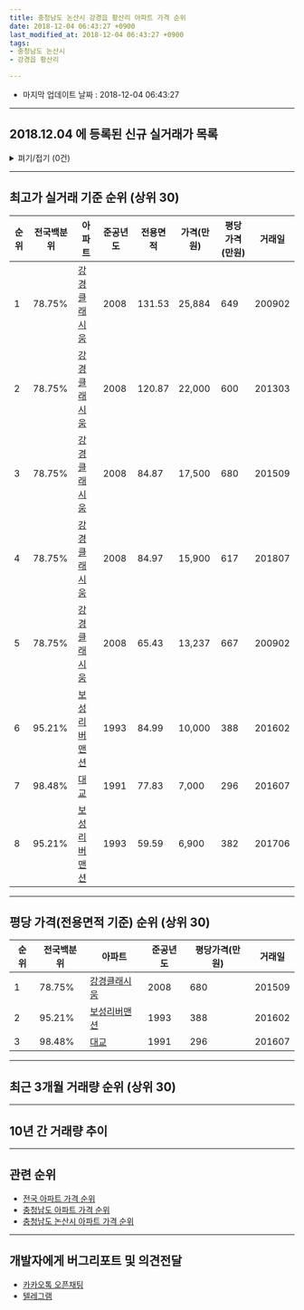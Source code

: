 ```yaml
---
title: 충청남도 논산시 강경읍 황산리 아파트 가격 순위
date: 2018-12-04 06:43:27 +0900
last_modified_at: 2018-12-04 06:43:27 +0900
tags:
- 충청남도 논산시
- 강경읍 황산리

---
```


* 마지막 업데이트 날짜 : 2018-12-04 06:43:27

---

## 2018.12.04 에 등록된 신규 실거래가 목록

<details>
<summary>펴기/접기 (0건)</summary>
<div markdown="1">

|아파트|전국백분위|준공년도|전용면적|가격(만원)|평당가격(만원)|거래일|
|---|---|---|---|---|---|---|
|없음|||||||


</div>
</details>

---

## 최고가 실거래 기준 순위 (상위 30)


|순위|전국백분위|아파트|준공년도|전용면적|가격(만원)|평당가격(만원)|거래일|
|---|---|---|---|---|---|---|---|
|1|78.75%|[강경클래시움](https://search.naver.com/search.naver?query=%EC%B6%A9%EC%B2%AD%EB%82%A8%EB%8F%84+%EB%85%BC%EC%82%B0%EC%8B%9C+%EA%B0%95%EA%B2%BD%EC%9D%8D+%ED%99%A9%EC%82%B0%EB%A6%AC+%EA%B0%95%EA%B2%BD%ED%81%B4%EB%9E%98%EC%8B%9C%EC%9B%80)|2008|131.53|25,884|649|200902|
|2|78.75%|[강경클래시움](https://search.naver.com/search.naver?query=%EC%B6%A9%EC%B2%AD%EB%82%A8%EB%8F%84+%EB%85%BC%EC%82%B0%EC%8B%9C+%EA%B0%95%EA%B2%BD%EC%9D%8D+%ED%99%A9%EC%82%B0%EB%A6%AC+%EA%B0%95%EA%B2%BD%ED%81%B4%EB%9E%98%EC%8B%9C%EC%9B%80)|2008|120.87|22,000|600|201303|
|3|78.75%|[강경클래시움](https://search.naver.com/search.naver?query=%EC%B6%A9%EC%B2%AD%EB%82%A8%EB%8F%84+%EB%85%BC%EC%82%B0%EC%8B%9C+%EA%B0%95%EA%B2%BD%EC%9D%8D+%ED%99%A9%EC%82%B0%EB%A6%AC+%EA%B0%95%EA%B2%BD%ED%81%B4%EB%9E%98%EC%8B%9C%EC%9B%80)|2008|84.87|17,500|680|201509|
|4|78.75%|[강경클래시움](https://search.naver.com/search.naver?query=%EC%B6%A9%EC%B2%AD%EB%82%A8%EB%8F%84+%EB%85%BC%EC%82%B0%EC%8B%9C+%EA%B0%95%EA%B2%BD%EC%9D%8D+%ED%99%A9%EC%82%B0%EB%A6%AC+%EA%B0%95%EA%B2%BD%ED%81%B4%EB%9E%98%EC%8B%9C%EC%9B%80)|2008|84.97|15,900|617|201807|
|5|78.75%|[강경클래시움](https://search.naver.com/search.naver?query=%EC%B6%A9%EC%B2%AD%EB%82%A8%EB%8F%84+%EB%85%BC%EC%82%B0%EC%8B%9C+%EA%B0%95%EA%B2%BD%EC%9D%8D+%ED%99%A9%EC%82%B0%EB%A6%AC+%EA%B0%95%EA%B2%BD%ED%81%B4%EB%9E%98%EC%8B%9C%EC%9B%80)|2008|65.43|13,237|667|200902|
|6|95.21%|[보성리버맨션](https://search.naver.com/search.naver?query=%EC%B6%A9%EC%B2%AD%EB%82%A8%EB%8F%84+%EB%85%BC%EC%82%B0%EC%8B%9C+%EA%B0%95%EA%B2%BD%EC%9D%8D+%ED%99%A9%EC%82%B0%EB%A6%AC+%EB%B3%B4%EC%84%B1%EB%A6%AC%EB%B2%84%EB%A7%A8%EC%85%98)|1993|84.99|10,000|388|201602|
|7|98.48%|[대교](https://search.naver.com/search.naver?query=%EC%B6%A9%EC%B2%AD%EB%82%A8%EB%8F%84+%EB%85%BC%EC%82%B0%EC%8B%9C+%EA%B0%95%EA%B2%BD%EC%9D%8D+%ED%99%A9%EC%82%B0%EB%A6%AC+%EB%8C%80%EA%B5%90)|1991|77.83|7,000|296|201607|
|8|95.21%|[보성리버맨션](https://search.naver.com/search.naver?query=%EC%B6%A9%EC%B2%AD%EB%82%A8%EB%8F%84+%EB%85%BC%EC%82%B0%EC%8B%9C+%EA%B0%95%EA%B2%BD%EC%9D%8D+%ED%99%A9%EC%82%B0%EB%A6%AC+%EB%B3%B4%EC%84%B1%EB%A6%AC%EB%B2%84%EB%A7%A8%EC%85%98)|1993|59.59|6,900|382|201706|


---

## 평당 가격(전용면적 기준) 순위 (상위 30)


|순위|전국백분위|아파트|준공년도|평당가격(만원)|거래일|
|---|---|---|---|---|---|
|1|78.75%|[강경클래시움](https://search.naver.com/search.naver?query=%EC%B6%A9%EC%B2%AD%EB%82%A8%EB%8F%84+%EB%85%BC%EC%82%B0%EC%8B%9C+%EA%B0%95%EA%B2%BD%EC%9D%8D+%ED%99%A9%EC%82%B0%EB%A6%AC+%EA%B0%95%EA%B2%BD%ED%81%B4%EB%9E%98%EC%8B%9C%EC%9B%80)|2008|680|201509|
|2|95.21%|[보성리버맨션](https://search.naver.com/search.naver?query=%EC%B6%A9%EC%B2%AD%EB%82%A8%EB%8F%84+%EB%85%BC%EC%82%B0%EC%8B%9C+%EA%B0%95%EA%B2%BD%EC%9D%8D+%ED%99%A9%EC%82%B0%EB%A6%AC+%EB%B3%B4%EC%84%B1%EB%A6%AC%EB%B2%84%EB%A7%A8%EC%85%98)|1993|388|201602|
|3|98.48%|[대교](https://search.naver.com/search.naver?query=%EC%B6%A9%EC%B2%AD%EB%82%A8%EB%8F%84+%EB%85%BC%EC%82%B0%EC%8B%9C+%EA%B0%95%EA%B2%BD%EC%9D%8D+%ED%99%A9%EC%82%B0%EB%A6%AC+%EB%8C%80%EA%B5%90)|1991|296|201607|


---

## 최근 3개월 거래량 순위 (상위 30)


<div style="width:100%;">
    <canvas id="deal_count_ranking" height="250"></canvas>
</div>


<script>
new Chart(document.getElementById("deal_count_ranking"), {
    type: 'horizontalBar',
    data: {
        labels: ['강경클래시움', '보성리버맨션'],
        datasets: [{
            label: '실거래 수',
            data: [3, 1],
            borderColor: "rgba(255, 0, 128, 1)",
            backgroundColor: "rgba(255, 0, 128, 0.5)",
            fill: false,
        }]
    },
    options: {
        responsive: true,
        title: {
            display: true,
            text: '최근 3개월 거래량 순위'
        },
        tooltips: {
            mode: 'index',
            intersect: false,
            callbacks: {
                title: function(tooltipItems, data) {
                    return "실거래 수:";
                },
                label: function(tooltipItem, data) {
                    return data.labels[tooltipItem.index] + ": " + tooltipItem.xLabel;
                }
            }
        },
        hover: {
            mode: 'nearest',
            intersect: true
        },
        scales: {
            xAxes: [{
                display: true,
                scaleLabel: {
                    display: true,
                    labelString: '실거래 수'
                },
                ticks: {
                    suggestedMin: 0,
                }
            }],
            yAxes: [{
                display: true,
                ticks: {
                    autoSkip: false,
                    callback: function(value, index, values) {
                        if (value.length > 15)
                            return value.substr(0, 13) + "...";
                        else
                            return value;
                    }
                },
                scaleLabel: {
                    display: false,
                }
            }]
        }
    }
});

</script>


---

## 10년 간 거래량 추이


<div style="width:100%;">
    <canvas id="deal_progress" height="250"></canvas>
</div>

<script>
new Chart(document.getElementById("deal_progress"), {
    type: 'line',
    data: {
        labels: ['200812','200901','200902','200903','200904','200905','200906','200907','200908','200909','200910','200911','200912','201001','201002','201003','201004','201005','201006','201007','201008','201009','201010','201011','201012','201101','201102','201103','201104','201105','201106','201107','201108','201109','201110','201111','201112','201201','201202','201203','201204','201205','201206','201207','201208','201209','201210','201211','201212','201301','201302','201303','201304','201305','201306','201307','201308','201309','201310','201311','201312','201401','201402','201403','201404','201405','201406','201407','201408','201409','201410','201411','201412','201501','201502','201503','201504','201505','201506','201507','201508','201509','201510','201511','201512','201601','201602','201603','201604','201605','201606','201607','201608','201609','201610','201611','201612','201701','201702','201703','201704','201705','201706','201707','201708','201709','201710','201711','201712','201801','201802','201803','201804','201805','201806','201807','201808','201809','201810','201811','201812'],
        datasets: [{
            label: '실거래 수',
            pointRadius: 1,
            data: [1, 9, 42, 3, 6, 16, 23, 18, 3, 5, 3, 2, 9, 9, 3, 8, 4, 2, 5, 3, 4, 6, 4, 4, 2, 1, 8, 5, 5, 0, 7, 3, 6, 3, 4, 3, 3, 2, 3, 4, 1, 2, 2, 3, 0, 3, 1, 4, 6, 5, 12, 20, 13, 15, 8, 10, 5, 4, 6, 6, 5, 2, 4, 3, 3, 2, 1, 3, 3, 2, 5, 2, 1, 0, 3, 4, 1, 3, 2, 1, 4, 3, 0, 2, 2, 1, 2, 2, 2, 3, 0, 1, 4, 2, 4, 0, 2, 3, 4, 2, 2, 1, 2, 0, 1, 4, 0, 2, 0, 2, 3, 2, 1, 0, 4, 3, 3, 4, 3, 1, 0],
            borderColor: "rgba(255, 201, 14, 1)",
            backgroundColor: "rgba(255, 201, 14, 0.5)",
            fill: true,
        }]
    },
    options: {
        responsive: true,
        title: {
            display: true,
            text: '10년간 거래량 추이'
        },
        tooltips: {
            mode: 'index',
            intersect: false,
        },
        hover: {
            mode: 'nearest',
            intersect: true
        },
        scales: {
            xAxes: [{
                display: true,
                scaleLabel: {
                    display: true,
                    labelString: '년/월'
                }
            }],
            yAxes: [{
                display: true,
                ticks: {
                    suggestedMin: 0,
                },
                scaleLabel: {
                    display: true,
                    labelString: '실거래 수'
                }
            }]
        }
    }
});

</script>


---

## 관련 순위

- [전국 아파트 가격 순위](https://inasie.github.io/apt-ranking/전국)
- [충청남도 아파트 가격 순위](https://inasie.github.io/apt-ranking/충청남도)
- [충청남도 논산시 아파트 가격 순위](https://inasie.github.io/apt-ranking/충청남도-논산시)


---

## 개발자에게 버그리포트 및 의견전달

- [카카오톡 오픈채팅](https://open.kakao.com/o/gLJUAP4)
- [텔레그램](https://t.me/inasie)

